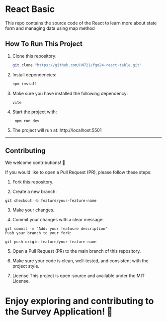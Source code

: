 # React Basic

This repo contains the source code of the React to learn more about state form and managing data using map method



## How To Run This Project

1. Clone this repository:

   ```bash
   git clone "https://github.com/HN721/fgo24-react-table.git"
   ```

2. Install dependencies:

   ```bash
   npm install
   ```

3. Make sure you have installed the following dependency:

   ```
   vite
   ```

4. Start the project with:

   ```bash
    npm run dev
   ```

5. The project will run at: http://localhost:5501

---

## Contributing

We welcome contributions! 🚀

If you would like to open a Pull Request (PR), please follow these steps:

1. Fork this repository.

2. Create a new branch:

```
git checkout -b feature/your-feature-name
```

3. Make your changes.

4. Commit your changes with a clear message:

```
git commit -m "Add: your featusre description"
Push your branch to your fork:
```

```
git push origin feature/your-feature-name
```

5. Open a Pull Request (PR) to the main branch of this repository.

6. Make sure your code is clean, well-tested, and consistent with the project style.

7. License
   This project is open-source and available under the MIT License.

# Enjoy exploring and contributing to the Survey Application! 🎉

